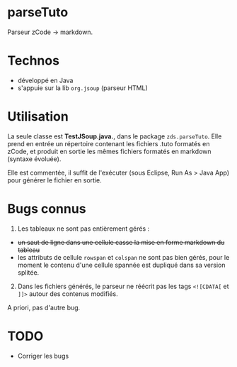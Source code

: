 parseTuto
=========

Parseur zCode -> markdown.


# Technos

- développé en Java
- s'appuie sur la lib `org.jsoup` (parseur HTML)


# Utilisation

La seule classe est **TestJSoup.java.**, dans le package `zds.parseTuto`.
Elle prend en entrée un répertoire contenant les fichiers .tuto formatés en zCode, et produit en sortie les mêmes fichiers formatés en markdown (syntaxe évoluée).

Elle est commentée, il suffit de l'exécuter (sous Eclipse, Run As > Java App) pour générer le fichier en sortie.


# Bugs connus

1. Les tableaux ne sont pas entièrement gérés :

- <del>un saut de ligne dans une cellule casse la mise en forme markdown du tableau</del>
- les attributs de cellule `rowspan` et `colspan` ne sont pas bien gérés, pour le moment le contenu d'une cellule spannée est dupliqué dans sa version splitée.

2. Dans les fichiers générés, le parseur ne réécrit pas les tags `<![CDATA[` et `]]>` autour des contenus modifiés.

A priori, pas d'autre bug.


# TODO

- Corriger les bugs
